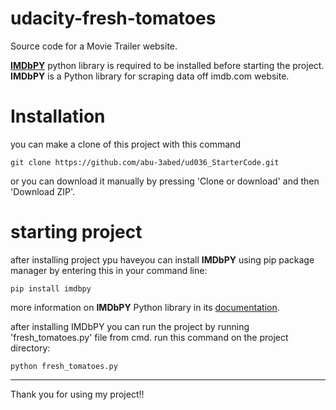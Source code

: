 # udacity-fresh-tomatoes
Source code for a Movie Trailer website.


[**IMDbPY**](https://github.com/alberanid/imdbpy) python library is required to be installed before starting the project. 
**IMDbPY** is a Python library for scraping data off imdb.com website.

Installation
============
you can make a clone of this project with this command

	git clone https://github.com/abu-3abed/ud036_StarterCode.git
or you can download it manually by pressing 'Clone or download' and then 'Download ZIP'.

starting project
================

after installing project ypu haveyou can install **IMDbPY** using pip package manager by entering this in your command line:

	pip install imdbpy
	
more information on **IMDbPY** Python library in its [documentation](https://imdbpy.readthedocs.io/).

after installing IMDbPY you can run the project by running 'fresh_tomatoes.py' file from cmd. run this command on the project directory:

	python fresh_tomatoes.py
---
Thank you for using my project!!
